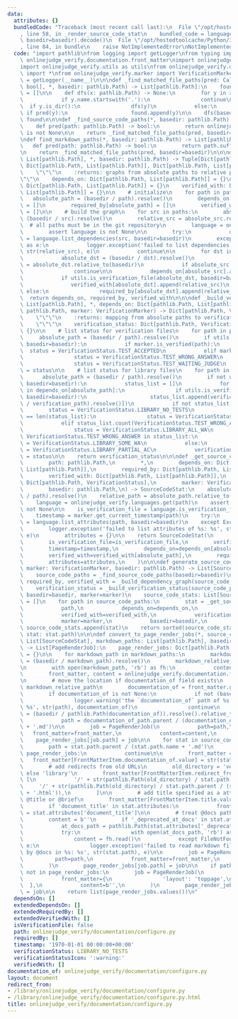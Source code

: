 ```yaml
---
data:
  attributes: {}
  bundledCode: "Traceback (most recent call last):\n  File \"/opt/hostedtoolcache/Python/3.8.5/x64/lib/python3.8/site-packages/onlinejudge_verify/documentation/build.py\"\
    , line 58, in _render_source_code_stat\n    bundled_code = language.bundle(stat.path,\
    \ basedir=basedir).decode()\n  File \"/opt/hostedtoolcache/Python/3.8.5/x64/lib/python3.8/site-packages/onlinejudge_verify/languages/python.py\"\
    , line 84, in bundle\n    raise NotImplementedError\nNotImplementedError\n"
  code: "import pathlib\nfrom logging import getLogger\nfrom typing import *\n\nimport\
    \ onlinejudge_verify.documentation.front_matter\nimport onlinejudge_verify.languages\n\
    import onlinejudge_verify.utils as utils\nfrom onlinejudge_verify.documentation.type\
    \ import *\nfrom onlinejudge_verify.marker import VerificationMarker\n\nlogger\
    \ = getLogger(__name__)\n\n\ndef _find_matched_file_paths(pred: Callable[[pathlib.Path],\
    \ bool], *, basedir: pathlib.Path) -> List[pathlib.Path]:\n    found: List[pathlib.Path]\
    \ = []\n\n    def dfs(x: pathlib.Path) -> None:\n        for y in x.iterdir():\n\
    \            if y.name.startswith('.'):\n                continue\n          \
    \  if y.is_dir():\n                dfs(y)\n            else:\n               \
    \ if pred(y):\n                    found.append(y)\n\n    dfs(basedir)\n    return\
    \ found\n\n\ndef _find_source_code_paths(*, basedir: pathlib.Path) -> List[pathlib.Path]:\n\
    \    def pred(path: pathlib.Path) -> bool:\n        return onlinejudge_verify.languages.get(path)\
    \ is not None\n\n    return _find_matched_file_paths(pred, basedir=basedir)\n\n\
    \ndef find_markdown_paths(*, basedir: pathlib.Path) -> List[pathlib.Path]:\n \
    \   def pred(path: pathlib.Path) -> bool:\n        return path.suffix == '.md'\n\
    \n    return _find_matched_file_paths(pred, basedir=basedir)\n\n\ndef _build_dependency_graph(paths:\
    \ List[pathlib.Path], *, basedir: pathlib.Path) -> Tuple[Dict[pathlib.Path, List[pathlib.Path]],\
    \ Dict[pathlib.Path, List[pathlib.Path]], Dict[pathlib.Path, List[pathlib.Path]]]:\n\
    \    \"\"\"\n    :returns: graphs from absolute paths to relative paths\n    \"\
    \"\"\n    depends_on: Dict[pathlib.Path, List[pathlib.Path]] = {}\n    required_by:\
    \ Dict[pathlib.Path, List[pathlib.Path]] = {}\n    verified_with: Dict[pathlib.Path,\
    \ List[pathlib.Path]] = {}\n\n    # initialize\n    for path in paths:\n     \
    \   absolute_path = (basedir / path).resolve()\n        depends_on[absolute_path]\
    \ = []\n        required_by[absolute_path] = []\n        verified_with[absolute_path]\
    \ = []\n\n    # build the graph\n    for src in paths:\n        absolute_src =\
    \ (basedir / src).resolve()\n        relative_src = absolute_src.relative_to(basedir)\
    \  # all paths must be in the git repository\n        language = onlinejudge_verify.languages.get(src)\n\
    \        assert language is not None\n\n        try:\n            dependencies\
    \ = language.list_dependencies(src, basedir=basedir)\n        except Exception\
    \ as e:\n            logger.exception('failed to list dependencies of %s: %s',\
    \ str(relative_src), e)\n            continue\n\n        for dst in dependencies:\n\
    \            absolute_dst = (basedir / dst).resolve()\n            relative_dst\
    \ = absolute_dst.relative_to(basedir)\n            if absolute_src == absolute_dst:\n\
    \                continue\n\n            depends_on[absolute_src].append(relative_dst)\n\
    \            if utils.is_verification_file(absolute_dst, basedir=basedir):\n \
    \               verified_with[absolute_dst].append(relative_src)\n           \
    \ else:\n                required_by[absolute_dst].append(relative_src)\n\n  \
    \  return depends_on, required_by, verified_with\n\n\ndef _build_verification_status(paths:\
    \ List[pathlib.Path], *, depends_on: Dict[pathlib.Path, List[pathlib.Path]], basedir:\
    \ pathlib.Path, marker: VerificationMarker) -> Dict[pathlib.Path, VerificationStatus]:\n\
    \    \"\"\"\n    :returns: mapping from absolute paths to verification status\n\
    \    \"\"\"\n    verification_status: Dict[pathlib.Path, VerificationStatus] =\
    \ {}\n\n    # list status for verification files\n    for path in paths:\n   \
    \     absolute_path = (basedir / path).resolve()\n        if utils.is_verification_file(path,\
    \ basedir=basedir):\n            if marker.is_verified(path):\n              \
    \  status = VerificationStatus.TEST_ACCEPTED\n            elif marker.is_failed(path):\n\
    \                status = VerificationStatus.TEST_WRONG_ANSWER\n            else:\n\
    \                status = VerificationStatus.TEST_WAITING_JUDGE\n            verification_status[absolute_path]\
    \ = status\n\n    # list status for library files\n    for path in paths:\n  \
    \      absolute_path = (basedir / path).resolve()\n        if not utils.is_verification_file(path,\
    \ basedir=basedir):\n            status_list = []\n            for verification_path\
    \ in depends_on[absolute_path]:\n                if utils.is_verification_file(verification_path,\
    \ basedir=basedir):\n                    status_list.append(verification_status[(basedir\
    \ / verification_path).resolve()])\n            if not status_list:\n        \
    \        status = VerificationStatus.LIBRARY_NO_TESTS\n            elif status_list.count(VerificationStatus.TEST_ACCEPTED)\
    \ == len(status_list):\n                status = VerificationStatus.LIBRARY_ALL_AC\n\
    \            elif status_list.count(VerificationStatus.TEST_WRONG_ANSWER) == len(status_list):\n\
    \                status = VerificationStatus.LIBRARY_ALL_WA\n            elif\
    \ VerificationStatus.TEST_WRONG_ANSWER in status_list:\n                status\
    \ = VerificationStatus.LIBRARY_SOME_WA\n            else:\n                status\
    \ = VerificationStatus.LIBRARY_PARTIAL_AC\n            verification_status[absolute_path]\
    \ = status\n\n    return verification_status\n\n\ndef _get_source_code_stat(\n\
    \        path: pathlib.Path,\n        *,\n        depends_on: Dict[pathlib.Path,\
    \ List[pathlib.Path]],\n        required_by: Dict[pathlib.Path, List[pathlib.Path]],\n\
    \        verified_with: Dict[pathlib.Path, List[pathlib.Path]],\n        verification_status:\
    \ Dict[pathlib.Path, VerificationStatus],\n        marker: VerificationMarker,\n\
    \        basedir: pathlib.Path,\n) -> SourceCodeStat:\n    absolute_path = (basedir\
    \ / path).resolve()\n    relative_path = absolute_path.relative_to(basedir)\n\
    \    language = onlinejudge_verify.languages.get(path)\n    assert language is\
    \ not None\n\n    is_verification_file = language.is_verification_file(path, basedir=basedir)\n\
    \    timestamp = marker.get_current_timestamp(path)\n    try:\n        attributes\
    \ = language.list_attributes(path, basedir=basedir)\n    except Exception as e:\n\
    \        logger.exception('failed to list attributes of %s: %s', str(relative_path),\
    \ e)\n        attributes = {}\n\n    return SourceCodeStat(\n        path=relative_path,\n\
    \        is_verification_file=is_verification_file,\n        verification_status=verification_status[absolute_path],\n\
    \        timestamp=timestamp,\n        depends_on=depends_on[absolute_path],\n\
    \        verified_with=verified_with[absolute_path],\n        required_by=required_by[absolute_path],\n\
    \        attributes=attributes,\n    )\n\n\ndef generate_source_code_stats(*,\
    \ marker: VerificationMarker, basedir: pathlib.Path) -> List[SourceCodeStat]:\n\
    \    source_code_paths = _find_source_code_paths(basedir=basedir)\n    depends_on,\
    \ required_by, verified_with = _build_dependency_graph(source_code_paths, basedir=basedir)\n\
    \    verification_status = _build_verification_status(source_code_paths, depends_on=depends_on,\
    \ basedir=basedir, marker=marker)\n    source_code_stats: List[SourceCodeStat]\
    \ = []\n    for path in source_code_paths:\n        stat = _get_source_code_stat(\n\
    \            path,\n            depends_on=depends_on,\n            required_by=required_by,\n\
    \            verified_with=verified_with,\n            verification_status=verification_status,\n\
    \            marker=marker,\n            basedir=basedir,\n        )\n       \
    \ source_code_stats.append(stat)\n    return sorted(source_code_stats, key=lambda\
    \ stat: stat.path)\n\n\ndef convert_to_page_render_jobs(*, source_code_stats:\
    \ List[SourceCodeStat], markdown_paths: List[pathlib.Path], basedir: pathlib.Path)\
    \ -> List[PageRenderJob]:\n    page_render_jobs: Dict[pathlib.Path, PageRenderJob]\
    \ = {}\n\n    for markdown_path in markdown_paths:\n        markdown_absolute_path\
    \ = (basedir / markdown_path).resolve()\n        markdown_relative_path = markdown_absolute_path.relative_to(basedir)\n\
    \n        with open(markdown_path, 'rb') as fh:\n            content = fh.read()\n\
    \        front_matter, content = onlinejudge_verify.documentation.front_matter.split_front_matter(content)\n\
    \n        # move the location if documentation_of field exists\n        path =\
    \ markdown_relative_path\n        documentation_of = front_matter.get(FrontMatterItem.documentation_of.value)\n\
    \        if documentation_of is not None:\n            if not (basedir / pathlib.Path(documentation_of)).exists():\n\
    \                logger.warning('the `documentation_of` path of %s is not found:\
    \ %s', str(path), documentation_of)\n                continue\n            documentation_of_path\
    \ = (basedir / pathlib.Path(documentation_of)).resolve().relative_to(basedir)\n\
    \            path = documentation_of_path.parent / (documentation_of_path.name\
    \ + '.md')\n\n        job = PageRenderJob(\n            path=path,\n         \
    \   front_matter=front_matter,\n            content=content,\n        )\n    \
    \    page_render_jobs[job.path] = job\n\n    for stat in source_code_stats:\n\
    \        path = stat.path.parent / (stat.path.name + '.md')\n        if path in\
    \ page_render_jobs:\n            continue\n\n        front_matter = {}\n     \
    \   front_matter[FrontMatterItem.documentation_of.value] = str(stat.path)\n\n\
    \        # add redirects from old URLs\n        old_directory = 'verify' if stat.is_verification_file\
    \ else 'library'\n        front_matter[FrontMatterItem.redirect_from.value] =\
    \ [\n            '/' + str(pathlib.Path(old_directory) / stat.path),\n       \
    \     '/' + str(pathlib.Path(old_directory) / stat.path.parent / (stat.path.name\
    \ + '.html')),\n        ]\n\n        # add title specified as a attributes like\
    \ @title or @brief\n        front_matter[FrontMatterItem.title.value] = str(stat.path)\n\
    \        if 'document_title' in stat.attributes:\n            front_matter[FrontMatterItem.title.value]\
    \ = stat.attributes['document_title']\n\n        # treat @docs path/to.md directives\n\
    \        content = b''\n        if '_deprecated_at_docs' in stat.attributes:\n\
    \            at_docs_path = pathlib.Path(stat.attributes['_deprecated_at_docs'])\n\
    \            try:\n                with open(at_docs_path, 'rb') as fh:\n    \
    \                content = fh.read()\n            except FileNotFoundError as\
    \ e:\n                logger.exception('failed to read markdown file specified\
    \ by @docs in %s: %s', str(stat.path), e)\n\n        job = PageRenderJob(\n  \
    \          path=path,\n            front_matter=front_matter,\n            content=content,\n\
    \        )\n        page_render_jobs[job.path] = job\n\n    if pathlib.Path('index.md')\
    \ not in page_render_jobs:\n        job = PageRenderJob(\n            path=pathlib.Path('index.md'),\n\
    \            front_matter={\n                'layout': 'toppage',\n          \
    \  },\n            content=b'',\n        )\n        page_render_jobs[job.path]\
    \ = job\n\n    return list(page_render_jobs.values())\n"
  dependsOn: []
  extendedDependsOn: []
  extendedRequiredBy: []
  extendedVerifiedWith: []
  isVerificationFile: false
  path: onlinejudge_verify/documentation/configure.py
  requiredBy: []
  timestamp: '1970-01-01 00:00:00+00:00'
  verificationStatus: LIBRARY_NO_TESTS
  verificationStatusIcon: ':warning:'
  verifiedWith: []
documentation_of: onlinejudge_verify/documentation/configure.py
layout: document
redirect_from:
- /library/onlinejudge_verify/documentation/configure.py
- /library/onlinejudge_verify/documentation/configure.py.html
title: onlinejudge_verify/documentation/configure.py
---
```

